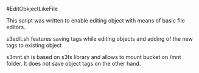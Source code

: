 #EditObkjectLikeFile

This script was written to enable editing object with means of basic file editors.

s3edit.sh features saving tags while editing objects and adding of the new tags to existing object

s3mnt.sh is based on s3fs library and allows to mount bucket on /mnt folder. It does not save object tags on the other hand.
